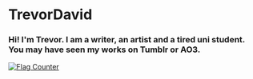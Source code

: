 # TrevorDavid
### Hi! I'm Trevor. I am a writer, an artist and a tired uni student. You may have seen my works on Tumblr or AO3.
<a href="http://s11.flagcounter.com/more/M74"><img src="https://s11.flagcounter.com/count2/M74/bg_FFFFFF/txt_000000/border_CCCCCC/columns_2/maxflags_10/viewers_0/labels_0/pageviews_0/flags_0/percent_0/" alt="Flag Counter" border="0"></a>
